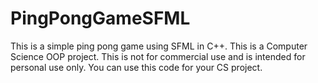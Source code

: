 # PingPongGameSFML
This is a simple ping pong game using SFML in C++.
This is a Computer Science OOP project.
This is not for commercial use and is intended for personal use only.
You can use this code for your CS project.

